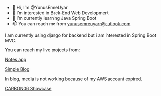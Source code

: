 
- 👋 Hi, I’m @YunusEmreUyar
- 👀 I’m interested in Back-End Web Development
- 🌱 I’m currently learning Java Spring Boot
- 📫 You can reach me from yunusemreuyarr@outlook.com

I am currently using django for backend but i am interested in Spring Boot MVC.

You can reach my live projects from:

[Notes app](http://keepmo.pythonanywhere.com)

[Simple Blog](http://artandmovieisnotgonnabethename.herokuapp.com)

In blog, media is not working because of my AWS account expired.

[CARBON06 Showcase](https://carbon06.pythonanywhere.com)


<!---
YunusEmreUyar/YunusEmreUyar is a ✨ special ✨ repository because its `README.md` (this file) appears on your GitHub profile.
You can click the Preview link to take a look at your changes.
--->
